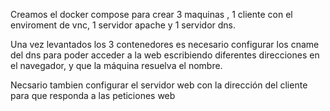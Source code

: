 Creamos el docker compose para crear 3 maquinas , 1 cliente con el enviroment de vnc, 1 servidor apache y 1 servidor dns.

Una vez levantados los 3 contenedores es necesario configurar los cname del dns  para poder acceder a la web escribiendo diferentes direcciones en el navegador, y que la máquina resuelva el nombre.

Necsario tambien configurar el servidor web con la dirección del cliente para que responda a las peticiones web